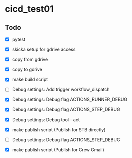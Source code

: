 # cicd_test01

## Todo
- [x] pytest
- [x] skicka setup for gdrive access
- [x] copy from gdrive
- [x] copy to gdrive
- [x] make build script

- [ ] Debug settings: Add trigger workflow_dispatch
- [x] Debug settings: Debug flag ACTIONS_RUNNER_DEBUG
- [x] Debug settings: Debug flag ACTIONS_STEP_DEBUG
- [x] Debug settings: Debug tool - act


- [x] make publish script (Publish for STB directly)
- [ ] Debug settings: Debug flag ACTIONS_STEP_DEBUG
- [x] make publish script (Publish for Crew Gmail)
